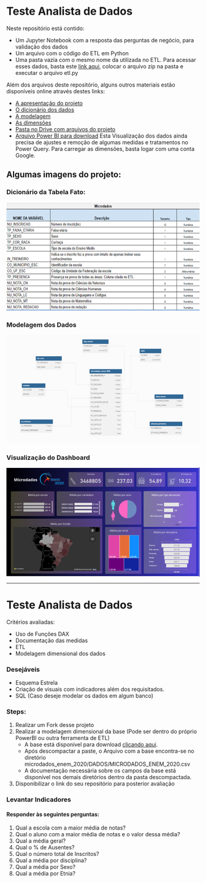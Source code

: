 # Teste Analista de Dados

Neste repositório está contido:
* Um Jupyter Notebook com a resposta das perguntas de negócio, para validação dos dados
* Um arquivo com o código do ETL em Python
* Uma pasta vazia com o mesmo nome da utilizada no ETL. Para acessar esses dados, basta este [link aqui](https://download.inep.gov.br/microdados/microdados_enem_2020.zip), colocar o arquivo zip na pasta e executar o arquivo etl.py

Além dos arquivos deste repositório, alguns outros materiais estão disponíveis online através destes links:
* [A apresentação do projeto](https://download.inep.gov.br/microdados/microdados_enem_2020.zip)
* [O dicionário dos dados](https://docs.google.com/spreadsheets/d/1QPtz9L1vfqMQKekWjR8A0J_J2oRqf_O-qIzV7-AEecc/edit?usp=sharing)
* [A modelagem](https://dbdiagram.io/d/64e9f3fa02bd1c4a5e72a887)
* [As dimensões](https://docs.google.com/spreadsheets/d/1gfxF0cSaxZIC1XwmGFdgkERwrZkiDZwEGFsA-s-hecw/edit#gid=0)
* [Pasta no Drive com arquivos do projeto](https://drive.google.com/drive/folders/1bytHXoY6qq7znJPIgNXPoH6EdGRWdOTX?usp=sharing)
* [Arquivo Power BI para download](https://drive.google.com/file/d/11o7PEQveftkjm5kt3yIDUnWow_Gea-aF/view?usp=drive_link) Esta Visualização dos dados ainda precisa de ajustes e remoção de algumas medidas e tratamentos no Power Query. Para carregar as dimensões, basta logar com uma conta Google.  

## Algumas imagens do projeto:

### Dicionário da Tabela Fato:
![Dicionario de Dados](src\Dicionario.png) 

### Modelagem dos Dados
![Modelagem dos Dados](src\Modelagem.png)

### Visualização do Dashboard
![Visualização](src\Visualização_Dashboard.png)



---
# Teste Analista de Dados
Critérios avaliadas:
- Uso de Funções DAX
- Documentação das medidas
- ETL
- Modelagem dimensional dos dados

### Desejáveis
- Esquema Estrela
- Criação de visuais com indicadores além dos requisitados.
- SQL (Caso deseje modelar os dados em algum banco)


### Steps:

1. Realizar um Fork desse projeto
2. Realizar a modelagem dimensional da base (Pode ser dentro do próprio PowerBI ou outra ferramenta de ETL)
    - A base está disponível para download [clicando aqui](https://download.inep.gov.br/microdados/microdados_enem_2020.zip).
    - Após descompactar a paste, o Arquivo com a base encontra-se no diretório microdados_enem_2020/DADOS/MICRODADOS_ENEM_2020.csv
    - A documentação necessária sobre os campos da base está disponível nos demais diretórios dentro da pasta descompactada.
4. Disponibilizar o link do seu repositório para posterior avaliação


### Levantar Indicadores
#### Responder às seguintes perguntas:
1. Qual a escola com a maior média de notas?
2. Qual o aluno com a maior média de notas e o valor dessa média?
3. Qual a média geral?
4. Qual o % de Ausentes?
5. Qual o número total de Inscritos?
6. Qual a média por disciplina?
7. Qual a média por Sexo?
8. Qual a média por Etnia?

